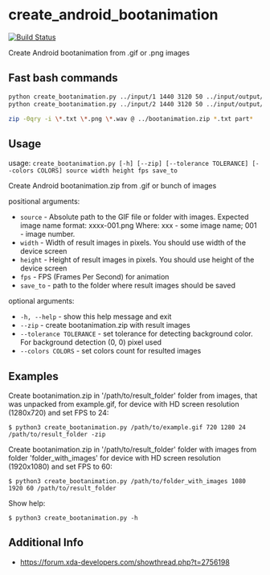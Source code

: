 # create_android_bootanimation

[![Build Status](https://travis-ci.org/iamantony/create_android_bootanimation.svg?branch=master)](https://travis-ci.org/iamantony/create_android_bootanimation)

Create Android bootanimation from .gif or .png images

## Fast bash commands

```bash
python create_bootanimation.py ../input/1 1440 3120 50 ../input/output/1 --steps 200 --colors 16 --tolerance 1
python create_bootanimation.py ../input/2 1440 3120 50 ../input/output/2 --steps 200 --colors 16 --tolerance 1

zip -0qry -i \*.txt \*.png \*.wav @ ../bootanimation.zip *.txt part*
```

## Usage

usage: `create_bootanimation.py [-h] [--zip] [--tolerance TOLERANCE] [--colors COLORS] source width height fps save_to`

Create Android bootanimation.zip from .gif or bunch of images

positional arguments:

- `source` - Absolute path to the GIF file or folder with images. Expected image name format: xxxx-001.png Where: xxx -
  some image name; 001 - image number.
- `width` - Width of result images in pixels. You should use width of the device screen
- `height` - Height of result images in pixels. You should use height of the device screen
- `fps` - FPS (Frames Per Second) for animation
- `save_to` - path to the folder where result images should be saved

optional arguments:

- `-h, --help` - show this help message and exit
- `--zip` - create bootanimation.zip with result images
- `--tolerance TOLERANCE` - set tolerance for detecting background color. For background detection (0, 0) pixel used
- `--colors COLORS` - set colors count for resulted images

## Examples

Create bootanimation.zip in '/path/to/result_folder' folder from images, that was unpacked from example.gif, for device
with HD screen resolution (1280x720) and set FPS to 24:

    $ python3 create_bootanimation.py /path/to/example.gif 720 1280 24 /path/to/result_folder -zip

Create bootanimation.zip in '/path/to/result_folder' folder with images from folder 'folder_with_images' for device with
HD screen resolution (1920x1080) and set FPS to 60:

    $ python3 create_bootanimation.py /path/to/folder_with_images 1080 1920 60 /path/to/result_folder

Show help:

    $ python3 create_bootanimation.py -h

## Additional Info

- https://forum.xda-developers.com/showthread.php?t=2756198
